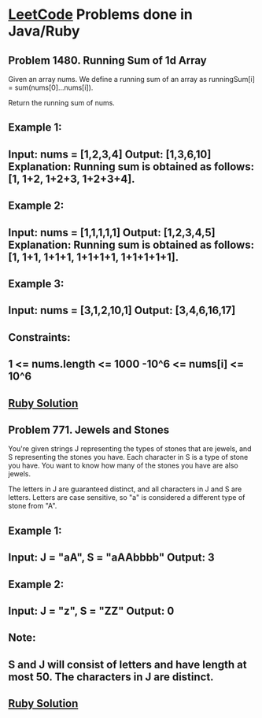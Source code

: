 # [LeetCode](https://www.leetcode.com) Problems done in Java/Ruby

## Problem 1480. Running Sum of 1d Array 
Given an array nums. We define a running sum of an array as runningSum[i] = sum(nums[0]…nums[i]).

Return the running sum of nums.

Example 1:
---
Input: nums = [1,2,3,4]
Output: [1,3,6,10]
Explanation: Running sum is obtained as follows: [1, 1+2, 1+2+3, 1+2+3+4].
---

Example 2:
---
Input: nums = [1,1,1,1,1]
Output: [1,2,3,4,5]
Explanation: Running sum is obtained as follows: [1, 1+1, 1+1+1, 1+1+1+1, 1+1+1+1+1].
---

Example 3:
---
Input: nums = [3,1,2,10,1]
Output: [3,4,6,16,17]
---

Constraints:
---
1 <= nums.length <= 1000
-10^6 <= nums[i] <= 10^6
---

[Ruby Solution](https://github.com/gberzuela/LeetCode-Practice/blob/master/RunningSum.rb) 
---
## Problem 771. Jewels and Stones
You're given strings J representing the types of stones that are jewels, and S representing the stones you have.  Each character in S is a type of stone you have.  You want to know how many of the stones you have are also jewels.

The letters in J are guaranteed distinct, and all characters in J and S are letters. Letters are case sensitive, so "a" is considered a different type of stone from "A".

Example 1:
---
Input: J = "aA", S = "aAAbbbb"
Output: 3
---

Example 2:
---
Input: J = "z", S = "ZZ"
Output: 0
---

Note:
---
S and J will consist of letters and have length at most 50.
The characters in J are distinct.
---
[Ruby Solution](https://github.com/gberzuela/LeetCode-Practice/blob/master/Jewels%26Stones.rb)
---
